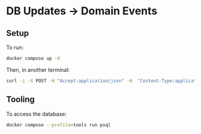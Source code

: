 # DB Updates -> Domain Events

## Setup

To run:

```bash
docker compose up -d
```

Then, in another terminal:

```bash
curl -i -X POST -H "Accept:application/json" -H  "Content-Type:application/json" http://localhost:8083/connectors/ -d @register-postgres.json
```

## Tooling

To access the database:

```bash
docker compose --profile=tools run psql
```
